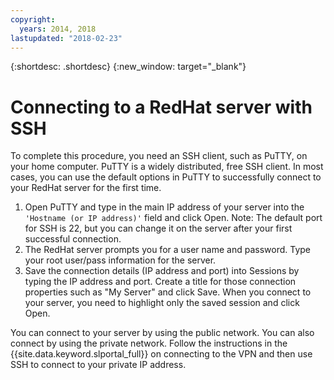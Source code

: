```yaml
---
copyright:
  years: 2014, 2018
lastupdated: "2018-02-23"
---
```


{:shortdesc: .shortdesc}
{:new_window: target="_blank"}

# Connecting to a RedHat server with SSH

To complete this procedure, you need an SSH client, such as PuTTY, on your home computer. PuTTY is a widely distributed, free SSH client.
In most cases, you can use the default options in PuTTY to successfully connect to your RedHat server for the first time.

1. Open PuTTY and type in the main IP address of your server into the `'Hostname (or IP address)'` field and click Open.
  Note: The default port for SSH is 22, but you can change it on the server after your first successful connection.
2. The RedHat server prompts you for a user name and password. Type your root user/pass information for the server.
3. Save the connection details (IP address and port) into Sessions by typing the IP address and port. Create a title for those connection properties such as "My Server" and click Save.
  When you connect to your server, you need to highlight only the saved session and click Open.

You can connect to your server by using the public network.
You can also connect by using the private network. Follow the instructions in the {{site.data.keyword.slportal_full}} on connecting to the VPN and then use SSH to connect to your private IP address.
